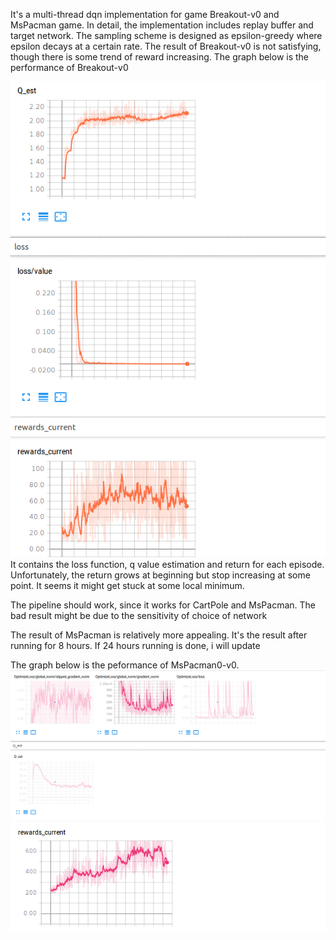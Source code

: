 It's a multi-thread  dqn implementation for game Breakout-v0 and MsPacman game.
In detail, the implementation includes replay buffer and target network. The sampling scheme is designed as epsilon-greedy where epsilon decays at a certain rate.
The result of Breakout-v0 is not satisfying, though there is some trend of reward increasing.
The graph below is the performance of Breakout-v0

![alt text](https://github.com/yizhucannotdrive/RL_course/blob/master/hw3/breakout.png)
It contains the loss function, q value estimation and return for each episode. Unfortunately, the return grows at beginning but stop increasing at some point. It seems it might get stuck at some local minimum.

The pipeline should work, since it works for CartPole and MsPacman. The bad result might be due to the  sensitivity of choice of network

The result of MsPacman is relatively more appealing.
It's the result after running for 8 hours. If 24 hours running is done, i will update

The graph below is the peformance of MsPacman0-v0.
![alt text](https://github.com/yizhucannotdrive/RL_course/blob/master/hw3/MsPacman1.png)
![alt text](https://github.com/yizhucannotdrive/RL_course/blob/master/hw3/McPacman2.png)
